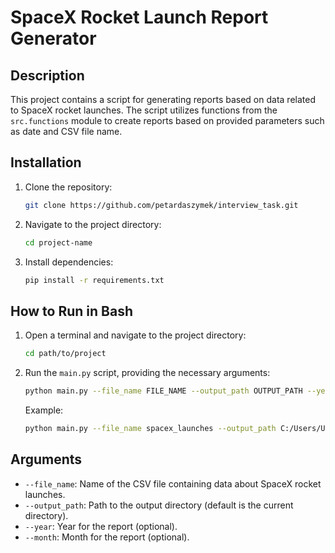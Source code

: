 # SpaceX Rocket Launch Report Generator

## Description

This project contains a script for generating reports based on data related to SpaceX rocket launches. The script utilizes functions from the `src.functions` module to create reports based on provided parameters such as date and CSV file name.

## Installation

1. Clone the repository:

    ```bash
    git clone https://github.com/petardaszymek/interview_task.git
    ```

2. Navigate to the project directory:

    ```bash
    cd project-name
    ```

3. Install dependencies:

    ```bash
    pip install -r requirements.txt
    ```

## How to Run in Bash

1. Open a terminal and navigate to the project directory:

    ```bash
    cd path/to/project
    ```

2. Run the `main.py` script, providing the necessary arguments:

    ```bash
    python main.py --file_name FILE_NAME --output_path OUTPUT_PATH --year YEAR --month MONTH
    ```

    Example:

    ```bash
    python main.py --file_name spacex_launches --output_path C:/Users/User/Desktop --year 2020
    ```

## Arguments

- `--file_name`: Name of the CSV file containing data about SpaceX rocket launches.
- `--output_path`: Path to the output directory (default is the current directory).
- `--year`: Year for the report (optional).
- `--month`: Month for the report (optional).
